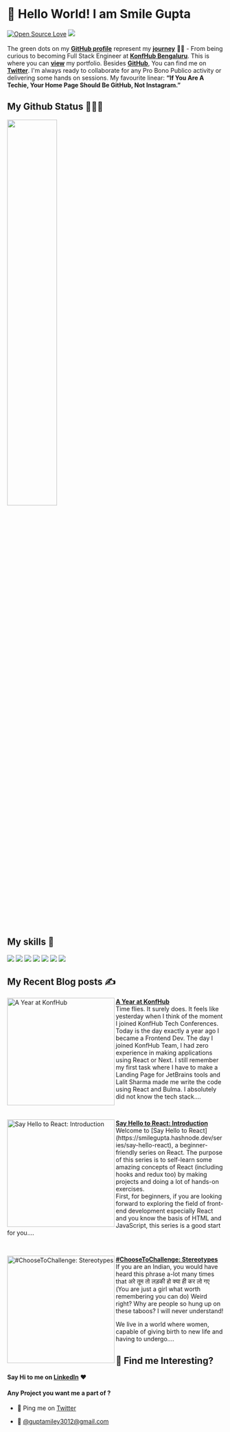 # 👋 Hello World! I am Smile Gupta 

[![Open Source Love](https://badges.frapsoft.com/os/v2/open-source.svg?v=103)](https://github.com/smilegupta) [![](https://cdn.rawgit.com/sindresorhus/awesome/d7305f38d29fed78fa85652e3a63e154dd8e8829/media/badge.svg)](https://github.com/smilegupta)
<br> <br>
The green dots on my [**GitHub profile**](https://github.com/smilegupta?tab=repositories) represent my [**journey**](https://fayz.in/stories/s/1569/0/?ckt_id=ZGL1ZGVk&title=Help_for_beginners_smile_gupta) :running_woman: - From being curious to becoming Full Stack Engineer at [**KonfHub Bengaluru**](https://konfhub.com/). This is where you can [**view**](https://smilegupta.github.io/portfolio-smilegupta/) my portfolio.  Besides [**GitHub**](https://github.com/smilegupta/), You can find me on [**Twitter**](https://twitter.com/smileguptaaa). I'm always ready to collaborate for any Pro Bono Publico activity or delivering some hands on sessions. 
My favourite linear: **“If You Are A Techie, Your Home Page Should Be GitHub, Not Instagram.”**

##  My Github Status 👩🏻‍💻
 <img width="48%" src="https://github-readme-streak-stats.herokuapp.com/?user=smilegupta" />

## My skills 🚀

![](https://img.shields.io/badge/HTML5-E34F26?style=for-the-badge&logo=html5&logoColor=white)
![](https://img.shields.io/badge/JavaScript-F7DF1E?style=for-the-badge&logo=javascript&logoColor=black)
![](https://img.shields.io/badge/CSS3-1572B6?style=for-the-badge&logo=css3&logoColor=white)
![](https://img.shields.io/badge/Markdown-000000?style=for-the-badge&logo=markdown&logoColor=white)
![](https://img.shields.io/badge/React-20232A?style=for-the-badge&logo=react&logoColor=61DAFB)
![](https://img.shields.io/badge/Bootstrap-563D7C?style=for-the-badge&logo=bootstrap&logoColor=white)
![](https://img.shields.io/badge/figma-0AC97F?style=for-the-badge&logo=figma&logoColor=white)

## My Recent Blog posts ✍️
<p align="left">
<a href="https://smilegupta.hashnode.dev/a-year-at-konfhub" title="A Year at KonfHub"><img src="https://cdn.hashnode.com/res/hashnode/image/upload/v1617881788202/kd1aZ2E_g.png" alt="A Year at KonfHub" width="250px" align="left" /></a>
<a href="https://smilegupta.hashnode.dev/a-year-at-konfhub" title="A Year at KonfHub"><strong>A Year at KonfHub</strong></a>
<br/> Time flies. It surely does. It feels like yesterday when I think of the moment I joined KonfHub Tech Conferences. Today is the day exactly a year ago I became a Frontend Dev. The day I joined KonfHub Team, I had zero experience in making applications using React or Next. I still remember my first task where I have to make a Landing Page for JetBrains tools and Lalit Sharma made me write the code using React and Bulma. I absolutely did not know the tech stack....
 </p>  <br/> 
 
<p align="left">
<a href="https://smilegupta.hashnode.dev/say-hello-to-react-introduction" title="Say Hello to React: Introduction"><img src="https://cdn.hashnode.com/res/hashnode/image/upload/v1615630153945/Lu6bYMOrk.png" alt="Say Hello to React: Introduction" width="250px" align="left" /></a>
<a href="https://smilegupta.hashnode.dev/say-hello-to-react-introduction" title="Say Hello to React: Introduction"><strong>Say Hello to React: Introduction</strong></a>
<br/> Welcome to [Say Hello to React](https://smilegupta.hashnode.dev/series/say-hello-react), a beginner-friendly series on React. The purpose of this series is to self-learn some amazing concepts of React (including hooks and redux too)  by making projects and doing a lot of hands-on exercises.
<br/> First, for beginners, if you are looking forward to exploring the field of front-end development especially React and you know the basis of HTML and JavaScript, this series is a good start for you....
 </p>  <br/> 
 
 <p align="left">
<a href="https://smilegupta.hashnode.dev/choosetochallenge-stereotypes" title="#ChooseToChallenge: Stereotypes"><img src="https://cdn.hashnode.com/res/hashnode/image/upload/v1614701462158/HVRhcfX4j.jpeg" alt="#ChooseToChallenge: Stereotypes" width="250px" align="left" /></a>
<a href="https://smilegupta.hashnode.dev/choosetochallenge-stereotypes" title="#ChooseToChallenge: Stereotypes"><strong>#ChooseToChallenge: Stereotypes</strong></a>
<br/> If you are an Indian, you would have heard this phrase a-lot many times that अरे तूम तो लड़की हो क्या ही कर लो गए (You are just a girl what worth remembering you can do)
Weird right? Why are people so hung up on these taboos? I will never understand!

We live in a world where women, capable of giving birth to new life and having to undergo....
 </p>  


## :dart: Find me Interesting? 
**Say Hi to me on [LinkedIn](https://www.linkedin.com/in/smilegupta/)** :heart: 

#### Any Project you want me a part of ?

 - 👀 Ping me on [Twitter](https://twitter.com/smileguptaaa)

 - 💌 [@guptamiley3012@gmail.com](mailto:guptamiley3012@gmail.com)




